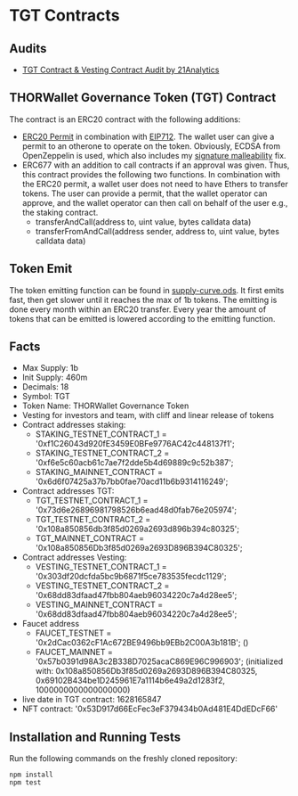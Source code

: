 # TGT Contracts

## Audits

* [TGT Contract & Vesting Contract Audit by 21Analytics](https://github.com/THORWallet/smartcontract/blob/5669e8605c2456625bb4da6d094cf8d473a35eb7/audits/THORWallet_audit_report.pdf)

## THORWallet Governance Token (TGT) Contract

The contract is an ERC20 contract with the following additions:

* [ERC20 Permit](https://github.com/OpenZeppelin/openzeppelin-contracts/blob/master/contracts/token/ERC20/extensions/draft-IERC20Permit.sol)
  in combination with [EIP712](https://eips.ethereum.org/EIPS/eip-712). The wallet user can give a permit to an otherone
  to operate on the token. Obviously, ECDSA from OpenZeppelin is used, which also includes
  my [signature malleability](https://github.com/OpenZeppelin/openzeppelin-contracts/pull/1622) fix.
* ERC677 with an addition to call contracts if an approval was given. Thus, this contract provides the following two
  functions. In combination with the ERC20 permit, a wallet user does not need to have Ethers to transfer tokens. The
  user can provide a permit, that the wallet operator can approve, and the wallet operator can then call on behalf of
  the user e.g., the staking contract.
    * transferAndCall(address to, uint value, bytes calldata data)
    * transferFromAndCall(address sender, address to, uint value, bytes calldata data)

## Token Emit

The token emitting function can be found in [supply-curve.ods](supply-curve.ods). It first emits fast, then get slower
until it reaches the max of 1b tokens. The emitting is done every month within an ERC20 transfer. Every year the amount
of tokens that can be emitted is lowered according to the emitting function.

## Facts

* Max Supply: 1b
* Init Supply: 460m
* Decimals: 18
* Symbol: TGT
* Token Name: THORWallet Governance Token
* Vesting for investors and team, with cliff and linear release of tokens
* Contract addresses staking:
  * STAKING_TESTNET_CONTRACT_1 = '0xf1C26043d920fE3459E0BFe9776AC42c448137f1';
  * STAKING_TESTNET_CONTRACT_2 = '0xf6e5c60acb61c7ae7f2dde5b4d69889c9c52b387';
  * STAKING_MAINNET_CONTRACT = '0x6d6f07425a37b7bb0fae70acd11b6b9314116249';
* Contract addresses TGT:
  * TGT_TESTNET_CONTRACT_1 = '0x73d6e26896981798526b6ead48d0fab76e205974';
  * TGT_TESTNET_CONTRACT_2 = '0x108a850856db3f85d0269a2693d896b394c80325';
  * TGT_MAINNET_CONTRACT = '0x108a850856Db3f85d0269a2693D896B394C80325';
* Contract addresses Vesting:
  * VESTING_TESTNET_CONTRACT_1 = '0x303df20dcfda5bc9b6871f5ce783535fecdc1129';
  * VESTING_TESTNET_CONTRACT_2 = '0x68dd83dfaad47fbb804aeb96034220c7a4d28ee5';
  * VESTING_MAINNET_CONTRACT = '0x68dd83dfaad47fbb804aeb96034220c7a4d28ee5';
* Faucet address
  * FAUCET_TESTNET = '0x2dCac0362cF1Ac672BE9496bb9EBb2C00A3b181B'; ()
  * FAUCET_MAINNET = '0x57b0391d98A3c2B338D7025acaC869E96C996903'; (initialized with: 0x108a850856Db3f85d0269a2693D896B394C80325, 0x69102B434be1D245961E7a1114b6e49a2d1283f2, 1000000000000000000)
* live date in TGT contract: 1628165847
* NFT contract: '0x53D917d66EcFec3eF379434b0Ad481E4DdEDcF66'

## Installation and Running Tests

Run the following commands on the freshly cloned repository:

```
npm install
npm test
```
